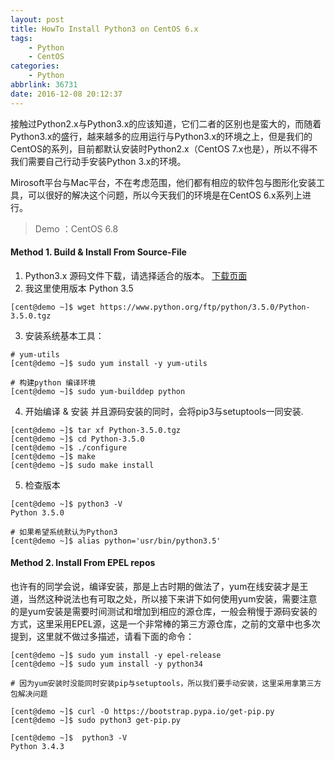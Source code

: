 ```yaml
---
layout: post
title: HowTo Install Python3 on CentOS 6.x
tags: 
    - Python
    - CentOS
categories: 
    - Python
abbrlink: 36731
date: 2016-12-08 20:12:37
---
```


接触过Python2.x与Python3.x的应该知道，它们二者的区别也是蛮大的，而随着Python3.x的盛行，越来越多的应用运行与Python3.x的环境之上，但是我们的CentOS的系列，目前都默认安装时Python2.x（CentOS 7.x也是），所以不得不我们需要自己行动手安装Python 3.x的环境。

Mirosoft平台与Mac平台，不在考虑范围，他们都有相应的软件包与图形化安装工具，可以很好的解决这个问题，所以今天我们的环境是在CentOS 6.x系列上进行。

> Demo ：CentOS 6.8

#### Method 1. Build & Install From Source-File

1. Python3.x 源码文件下载，请选择适合的版本。 [下载页面](https://www.python.org/ftp/python/)
2. 我这里使用版本 Python 3.5
```
[cent@demo ~]$ wget https://www.python.org/ftp/python/3.5.0/Python-3.5.0.tgz
```
3. 安装系统基本工具：
```
# yum-utils
[cent@demo ~]$ sudo yum install -y yum-utils

# 构建python 编译环境
[cent@demo ~]$ sudo yum-builddep python
```
4. 开始编译 & 安装
并且源码安装的同时，会将pip3与setuptools一同安装.
```
[cent@demo ~]$ tar xf Python-3.5.0.tgz
[cent@demo ~]$ cd Python-3.5.0
[cent@demo ~]$ ./configure
[cent@demo ~]$ make
[cent@demo ~]$ sudo make install
```
5. 检查版本
```
[cent@demo ~]$ python3 -V
Python 3.5.0

# 如果希望系统默认为Python3
[cent@demo ~]$ alias python='usr/bin/python3.5'
```

#### Method 2. Install From EPEL repos
也许有的同学会说，编译安装，那是上古时期的做法了，yum在线安装才是王道，当然这种说法也有可取之处，所以接下来讲下如何使用yum安装，需要注意的是yum安装是需要时间测试和增加到相应的源仓库，一般会稍慢于源码安装的方式，这里采用EPEL源，这是一个非常棒的第三方源仓库，之前的文章中也多次提到，这里就不做过多描述，请看下面的命令：
```
[cent@demo ~]$ sudo yum install -y epel-release
[cent@demo ~]$ sudo yum install -y python34

# 因为yum安装时没能同时安装pip与setuptools，所以我们要手动安装，这里采用拿第三方包解决问题

[cent@demo ~]$ curl -O https://bootstrap.pypa.io/get-pip.py
[cent@demo ~]$ sudo python3 get-pip.py

[cent@demo ~]$  python3 -V
Python 3.4.3
```
